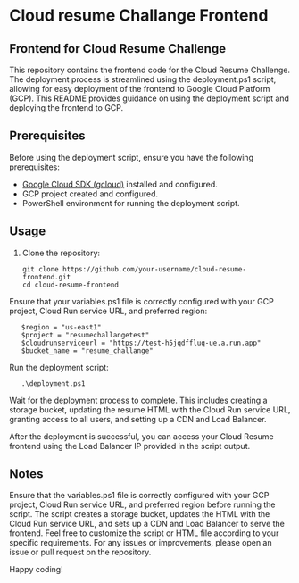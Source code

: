 # Cloud resume Challange Frontend
## Frontend for Cloud Resume Challenge

This repository contains the frontend code for the Cloud Resume Challenge. The deployment process is streamlined using the deployment.ps1 script, allowing for easy deployment of the frontend to Google Cloud Platform (GCP). This README provides guidance on using the deployment script and deploying the frontend to GCP.

## Prerequisites
Before using the deployment script, ensure you have the following prerequisites:

- [Google Cloud SDK (gcloud)](https://cloud.google.com/sdk/docs/install) installed and configured.
- GCP project created and configured.
- PowerShell environment for running the deployment script.

## Usage

1. Clone the repository:
   ```
   git clone https://github.com/your-username/cloud-resume-frontend.git
   cd cloud-resume-frontend

Ensure that your variables.ps1 file is correctly configured with your GCP project, Cloud Run service URL, and preferred region:

```
   $region = "us-east1"
   $project = "resumechallangetest"
   $cloudrunserviceurl = "https://test-h5jqdffluq-ue.a.run.app"
   $bucket_name = "resume_challange"
```
Run the deployment script:

```
   .\deployment.ps1
```
Wait for the deployment process to complete. This includes creating a storage bucket, updating the resume HTML with the Cloud Run service URL, granting access to all users, and setting up a CDN and Load Balancer.

After the deployment is successful, you can access your Cloud Resume frontend using the Load Balancer IP provided in the script output.

## Notes
Ensure that the variables.ps1 file is correctly configured with your GCP project, Cloud Run service URL, and preferred region before running the script.
The script creates a storage bucket, updates the HTML with the Cloud Run service URL, and sets up a CDN and Load Balancer to serve the frontend.
Feel free to customize the script or HTML file according to your specific requirements. For any issues or improvements, please open an issue or pull request on the repository.

Happy coding!
